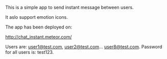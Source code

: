 This is a simple app to send instant message between users.

It aslo support emotion icons.

The app has been deployed on:

   http://chat_instant.meteor.com/

Users are: user1@test.com, user2@test.com... user8@test.com.
Password for all users is: test123.


